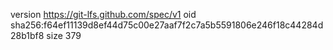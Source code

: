 version https://git-lfs.github.com/spec/v1
oid sha256:f64ef11139d8ef44d75c00e27aaf7f2c7a5b5591806e246f18c44284d28b1bf8
size 379
